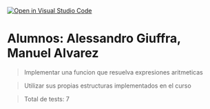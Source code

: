 [![Open in Visual Studio Code](https://classroom.github.com/assets/open-in-vscode-c66648af7eb3fe8bc4f294546bfd86ef473780cde1dea487d3c4ff354943c9ae.svg)](https://classroom.github.com/online_ide?assignment_repo_id=7598101&assignment_repo_type=AssignmentRepo)
# Alumnos: Alessandro Giuffra, Manuel Alvarez

> Implementar una funcion que resuelva expresiones aritmeticas

> Utilizar sus propias estructuras implementados en el curso

>Total de tests: 7
